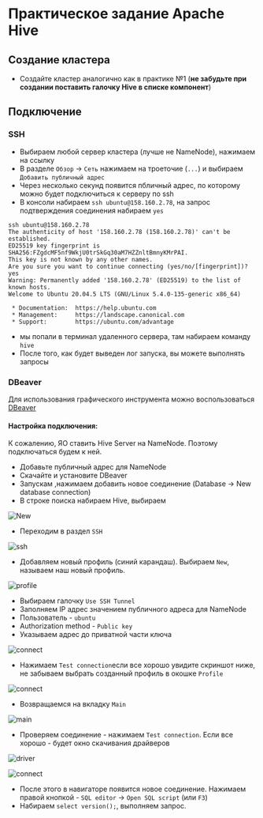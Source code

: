 # Практическое задание Apache Hive

## Создание кластера
* Создайте кластер аналогично как в практике №1 (**не забудьте при создании поставить галочку Hive в списке компонент**)

## Подключение
### SSH
* Выбираем любой сервер кластера (лучше не NameNode), нажимаем на ссылку
* В разделе `Обзор` -> `Сеть` нажимаем на троеточие (`...`) и выбираем `Добавить публичный адрес` 
* Через несколько секунд появится пбличный адрес, по которому можно будет подключиться к серверу по ssh
* В консоли набираем `ssh ubuntu@158.160.2.78`, на запрос подтверждения соединения набираем `yes`

```shell
ssh ubuntu@158.160.2.78
The authenticity of host '158.160.2.78 (158.160.2.78)' can't be established.
ED25519 key fingerprint is SHA256:FZgdcMF5nf9WkjU0trSkGq30aM7HZZnltBmnyKMrPAI.
This key is not known by any other names.
Are you sure you want to continue connecting (yes/no/[fingerprint])? yes
Warning: Permanently added '158.160.2.78' (ED25519) to the list of known hosts.
Welcome to Ubuntu 20.04.5 LTS (GNU/Linux 5.4.0-135-generic x86_64)

 * Documentation:  https://help.ubuntu.com
 * Management:     https://landscape.canonical.com
 * Support:        https://ubuntu.com/advantage
```
* мы попали в терминал удаленного сервера, там набираем команду `hive`
* После того, как будет выведен лог запуска, вы можете выполнять запросы

### DBeaver
Для использования графического инструмента можно воспользоваться [DBeaver](https://dbeaver.io/)
#### Настройка подключения:
К сожалению, ЯО ставить Hive Server на NameNode. Поэтому подключаться будем к ней.
* Добавьте публичный адрес для NameNode
* Скачайте и установите DBeaver
* Запускам ,нажимаем добавить новое соединение (Database -> New database connection)
* В строке поиска набираем Hive, выбираем

![New](img/hive-1.png "new")
* Переходим в раздел `SSH`

![ssh](img/hive-2.png "ssh")
* Добавляем новый профиль (синий карандаш). Выбираем `New`, называем наш новый профиль.

![profile](img/hive-3.png "profile")
* Выбираем галочку `Use SSH Tunnel`
* Заполняем IP адрес значением публичного адреса для NameNode
* Пользователь - `ubuntu`
* Authorization method - `Public key`
* Указываем адрес до приватной части ключа

![connect](img/hive-4.png "connect")
* Нажимаем `Test connection`если все хорошо увидите скриншот ниже, не забываем выбрать созданный профиль в окошке `Profile`

![connect](img/hive-5.png "connect")
* Возвращаемся на вкладку `Main`

![main](img/hive-6.png "main")
* Проверяем соединение - нажимаем `Test connection`. Если все хорошо - будет окно скачивания драйверов

![driver](img/hive-7.png "driver")

![connect](img/hive-8.png "connect")
* После этого в навигаторе появится новое соединение. Нажимаем правой кнопкой - `SQL editor` -> `Open SQL script` (или `F3`)
* Набираем `select version();`, выполняем запрос.
